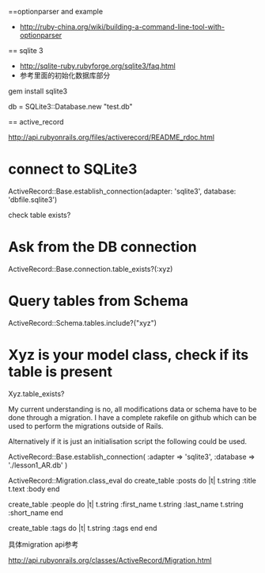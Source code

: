 ==optionparser and example
* http://ruby-china.org/wiki/building-a-command-line-tool-with-optionparser

== sqlite 3
* http://sqlite-ruby.rubyforge.org/sqlite3/faq.html
* 参考里面的初始化数据库部分

gem install sqlite3

db = SQLite3::Database.new "test.db"

== active_record

http://api.rubyonrails.org/files/activerecord/README_rdoc.html
# connect to SQLite3
ActiveRecord::Base.establish_connection(adapter: 'sqlite3', database: 'dbfile.sqlite3')

check table exists?
# Ask from the DB connection
ActiveRecord::Base.connection.table_exists?(:xyz)

# Query tables from Schema
ActiveRecord::Schema.tables.include?("xyz")

# Xyz is your model class, check if its table is present
Xyz.table_exists?


My current understanding is no, all modifications data or schema have to be done through a migration. I have a complete rakefile on github which can be used to perform the migrations outside of Rails.

Alternatively if it is just an initialisation script the following could be used.

ActiveRecord::Base.establish_connection(
   :adapter   => 'sqlite3',
   :database  => './lesson1_AR.db'
)

ActiveRecord::Migration.class_eval do
  create_table :posts do |t|
        t.string  :title
        t.text :body
   end

   create_table :people do |t|
      t.string :first_name
      t.string :last_name
      t.string :short_name
   end

   create_table :tags do |t|
      t.string :tags
   end 
end

具体migration api参考

http://api.rubyonrails.org/classes/ActiveRecord/Migration.html
